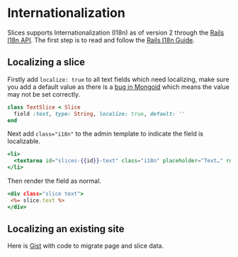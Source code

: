 # Internationalization

Slices supports Internationalization (I18n) as of version 2 through the [Rails I18n API](http://guides.rubyonrails.org/i18n.html).
The first step is to read and follow the [Rails I18n Guide](http://guides.rubyonrails.org/i18n.html).


## Localizing a slice

Firstly add `localize: true` to all text fields which need localizing, make sure you add a
default value as there is a [bug in Mongoid](https://jira.mongodb.org/browse/MONGOID-4054)
which means the value may not be set correctly.

```ruby
class TextSlice < Slice
  field :text, type: String, localize: true, default: ''
end
```

Next add `class="i18n"` to the admin template to indicate the field is localizable.

```hbs
<li>
  <textarea id="slices-{{id}}-text" class="i18n" placeholder="Text…" rows="10">{{text}}</textarea>
</li>
```

Then render the field as normal.

 ```rhtml
<div class="slice text">
  <%= slice.text %>
</div>
```

## Localizing an existing site

Here is [Gist](https://gist.github.com/erino/eb4e1766f3203c58d0d3) with code to migrate page and slice data.

